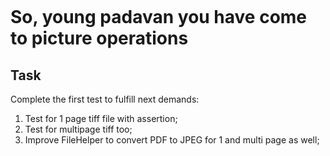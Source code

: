 ```So

```

# So, young padavan you have come to picture operations

## Task

Complete the first test to fulfill next demands:

1. Test for 1 page tiff file with assertion;
2. Test for multipage tiff too;
3. Improve FileHelper to convert PDF to JPEG for 1 and multi page as well;
